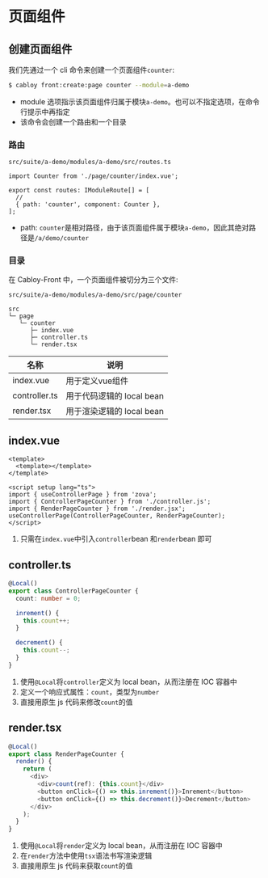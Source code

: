 # 页面组件

## 创建页面组件

我们先通过一个 cli 命令来创建一个页面组件`counter`:

```bash
$ cabloy front:create:page counter --module=a-demo
```

- module 选项指示该页面组件归属于模块`a-demo`。也可以不指定选项，在命令行提示中再指定
- 该命令会创建一个路由和一个目录

### 路由

`src/suite/a-demo/modules/a-demo/src/routes.ts`

```typescript{1,5}
import Counter from './page/counter/index.vue';

export const routes: IModuleRoute[] = [
  //
  { path: 'counter', component: Counter },
];
```

- path: `counter`是相对路径，由于该页面组件属于模块`a-demo`，因此其绝对路径是`/a/demo/counter`

### 目录

在 Cabloy-Front 中，一个页面组件被切分为三个文件:

`src/suite/a-demo/modules/a-demo/src/page/counter`

```
src
└─ page
   └─ counter
      ├─ index.vue
      ├─ controller.ts
      └─ render.tsx
```

| 名称          | 说明                      |
| ------------- | ------------------------- |
| index.vue     | 用于定义vue组件           |
| controller.ts | 用于代码逻辑的 local bean |
| render.tsx    | 用于渲染逻辑的 local bean |

## index.vue

```vue
<template>
  <template></template>
</template>

<script setup lang="ts">
import { useControllerPage } from 'zova';
import { ControllerPageCounter } from './controller.js';
import { RenderPageCounter } from './render.jsx';
useControllerPage(ControllerPageCounter, RenderPageCounter);
</script>
```

1. 只需在`index.vue`中引入`controller`bean 和`render`bean 即可

## controller.ts

```typescript
@Local()
export class ControllerPageCounter {
  count: number = 0;

  inrement() {
    this.count++;
  }

  decrement() {
    this.count--;
  }
}
```

1. 使用`@Local`将`controller`定义为 local bean，从而注册在 IOC 容器中
2. 定义一个响应式属性：`count`，类型为`number`
3. 直接用原生 js 代码来修改`count`的值

## render.tsx

```typescript
@Local()
export class RenderPageCounter {
  render() {
    return (
      <div>
        <div>count(ref): {this.count}</div>
        <button onClick={() => this.inrement()}>Inrement</button>
        <button onClick={() => this.decrement()}>Decrement</button>
      </div>
    );
  }
}
```

1. 使用`@Local`将`render`定义为 local bean，从而注册在 IOC 容器中
2. 在`render`方法中使用`tsx`语法书写渲染逻辑
3. 直接用原生 js 代码来获取`count`的值
